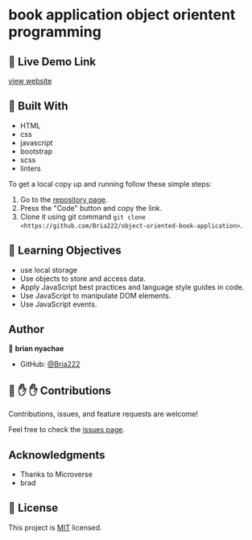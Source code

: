 # book application object orientent programming


## :red_circle: Live Demo Link

[view website](/)



## :hammer: Built With

- HTML
- css
- javascript
- bootstrap
- scss
- linters

To get a local copy up and running follow these simple steps:

1. Go to the [repository page](https://github.com/Bria222/object-oriented-book-application).
2. Press the "Code" button and copy the link.
3. Clone it using git command `git clone <https://github.com/Bria222/object-oriented-book-application>`.

## :blue_book: Learning Objectives

- use local storage
- Use objects to store and access data.
- Apply JavaScript best practices and language style guides in code.
- Use JavaScript to manipulate DOM elements.
- Use JavaScript events.




## Author

👤 **brian nyachae**

- GitHub: [@Bria222](https://github.com/Bria222)





## 🤝 :raised_hand: :raised_hand: Contributions

Contributions, issues, and feature requests are welcome!

Feel free to check the [issues page](https://github.com/Bria222/object-oriented-book-application).



## Acknowledgments

- Thanks to Microverse
- brad


## 📝 License

This project is [MIT](LICENSE) licensed.

